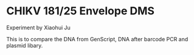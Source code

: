 # CHIKV 181/25 Envelope DMS

Experiment by Xiaohui Ju


This is to compare the DNA from GenScript, DNA after barcode PCR and plasmid libary.
